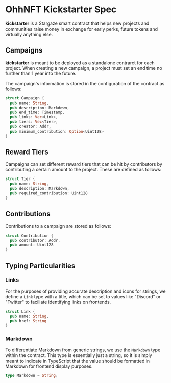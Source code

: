 # OhhNFT Kickstarter Spec

**kickstarter** is a Stargaze smart contract that helps new projects and communities raise money in exchange for early perks, future tokens and virtually anything else.

## Campaigns

**kickstarter** is meant to be deployed as a standalone contrarct for each project. When creating a new campaign, a project must set an end time no further than 1 year into the future.

The campaign's information is stored in the configuration of the contract as follows:

```rust
struct Campaign {
  pub name: String,
  pub description: Markdown,
  pub end_time: Timestamp,
  pub links: Vec<Link>,
  pub tiers: Vec<Tier>,
  pub creator: Addr,
  pub minimum_contribution: Option<Uint128>
}
```

## Reward Tiers

Campaigns can set different reward tiers that can be hit by contributors by contributing a certain amount to the project. These are defined as follows:

```rust
struct Tier {
  pub name: String,
  pub description: Markdown,
  pub required_contribution: Uint128
}
```

## Contributions

Contributions to a campaign are stored as follows:

```rust
struct Contribution {
  pub contributor: Addr,
  pub amount: Uint128
}
```

## Typing Particularities

### Links

For the purposes of providing accurate description and icons for strings, we define a `Link` type with a title, which can be set to values like "Discord" or "Twitter" to faciliate identifying links on frontends.

```rust
struct Link {
  pub name: String,
  pub href: String
}
```

### Markdown

To differentiate Markdown from generic strings, we use the `Markdown` type within the contract. This type is essentially just a string, so it is simply meant to indicate in TypeScript that the value should be formatted in Markdown for frontend display purposes.

```rust
type Markdown = String;
```
